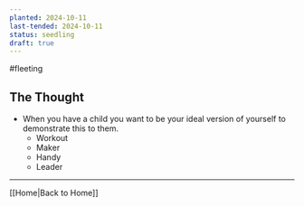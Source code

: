 ```yaml
---
planted: 2024-10-11
last-tended: 2024-10-11
status: seedling
draft: true
---
```


#fleeting 
## The Thought
- When you have a child you want to be your ideal version of yourself to demonstrate this to them.
	- Workout
	- Maker
	- Handy
	- Leader



---
[[Home|Back to Home]]